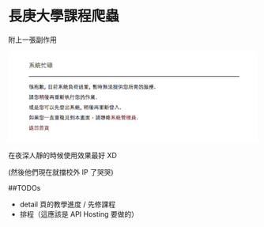 長庚大學課程爬蟲
=============

附上一張副作用

![side_effect](1.png)

在夜深人靜的時候使用效果最好 XD

(然後他們現在就擋校外 IP 了哭哭)

##TODOs
* detail 頁的教學進度 / 先修課程
* 排程（這應該是 API Hosting 要做的）
